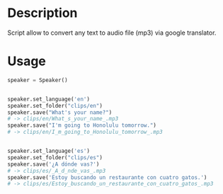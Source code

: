 Description
=====

Script allow to convert any text to audio file (mp3) via google translator.


Usage
=====

```python
speaker = Speaker()


speaker.set_language('en')
speaker.set_folder("clips/en")
speaker.save("What's your name?")
# -> clips/en/What_s_your_name_.mp3
speaker.save("I'm going to Honolulu tomorrow.")
# -> clips/en/I_m_going_to_Honolulu_tomorrow_.mp3


speaker.set_language('es')
speaker.set_folder("clips/es")
speaker.save('¿A dónde vas?')
# -> clips/es/_A_d_nde_vas_.mp3
speaker.save('Estoy buscando un restaurante con cuatro gatos.')
# -> clips/es/Estoy_buscando_un_restaurante_con_cuatro_gatos_.mp3
```
